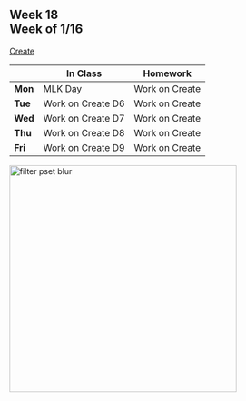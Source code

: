 ## Week 18 <br>Week of 1/16

[Create](/apcsp/curriculum/pt/create)

  |       |In Class               |Homework   |
  |-------|---------              |---------  |
  |**Mon**|MLK Day |Work on Create |
  |**Tue**|Work on Create D6 |Work on Create |
  |**Wed**|Work on Create D7 |Work on Create |
  |**Thu**|Work on Create D8 |Work on Create |
  |**Fri**|Work on Create D9 |Work on Create |

<img src="https://pbs.twimg.com/media/EatR2YNU4AIzJ8N.jpg" alt="filter pset blur" height="400">

<meta http-equiv="refresh" content="300"/>